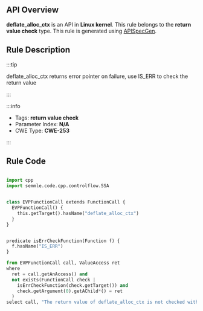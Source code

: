 ---
---


## API Overview
**deflate_alloc_ctx** is an API in **Linux kernel**. This rule belongs to the **return value check** type. This rule is generated using [APISpecGen](../../tools/APISpecGen).
## Rule Description

:::tip

deflate_alloc_ctx returns error pointer on failure, use IS_ERR to check the return value

:::

:::info

- Tags: **return value check**
- Parameter Index: **N/A**
- CWE Type: **CWE-253**

:::

## Rule Code
```python

import cpp
import semmle.code.cpp.controlflow.SSA


class EVPFunctionCall extends FunctionCall {
  EVPFunctionCall() {
    this.getTarget().hasName("deflate_alloc_ctx")
  }
}


predicate isErrCheckFunction(Function f) {
  f.hasName("IS_ERR") 
}

from EVPFunctionCall call, ValueAccess ret
where
  ret = call.getAnAccess() and
  not exists(FunctionCall check |
    isErrCheckFunction(check.getTarget()) and
    check.getArgument(0).getAChild*() = ret
  )
select call, "The return value of deflate_alloc_ctx is not checked with IS_ERR."
    
```
